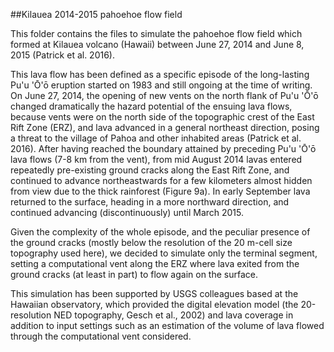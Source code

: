 ##Kilauea 2014-2015 pahoehoe flow field

This folder contains the files to simulate the pahoehoe flow field which formed at Kilauea volcano (Hawaii) between June 27, 2014 and June 8, 2015 (Patrick et al. 2016). 

This lava flow has been defined as a specific episode of the long-lasting Pu'u 'Ō'ō eruption started on 1983 and still ongoing at the time of writing. On June 27, 2014, the opening of new vents on the north flank of Pu'u 'Ō'ō changed dramatically the hazard potential of the ensuing lava flows, because vents were on the north side of the topographic crest of the East Rift Zone (ERZ), and lava advanced in a general northeast direction, posing a threat to the village of Pahoa and other inhabited areas (Patrick et al. 2016). After having reached the boundary attained by preceding Pu'u 'Ō'ō lava flows (7-8 km from the vent), from mid August 2014 lavas entered repeatedly pre-existing ground cracks along the East Rift Zone, and continued to advance northeastwards for a few kilometers almost hidden from view due to the thick rainforest (Figure 9a). In early September lava returned to the surface, heading in a more northward direction, and continued advancing (discontinuously) until March 2015. 

Given the complexity of the whole episode, and the peculiar presence of the ground cracks (mostly below the resolution of the 20 m-cell size topography used here), we decided to simulate only the terminal segment, setting a computational vent along the ERZ where lava exited from the ground cracks (at least in part) to flow again on the surface. 

This simulation has been supported by USGS colleagues based at the Hawaiian observatory, which provided the digital elevation model (the 20-resolution NED topography, Gesch et al., 2002) and lava coverage in addition to input settings such as an estimation of the volume of lava flowed through the computational vent considered.
